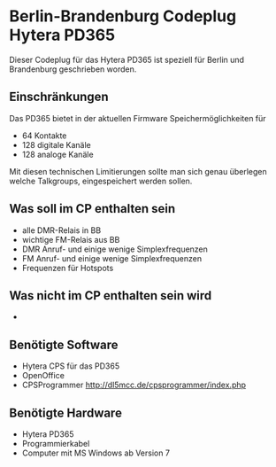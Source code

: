 # Berlin-Brandenburg Codeplug Hytera PD365
Dieser Codeplug für das Hytera PD365 ist speziell für Berlin und Brandenburg geschrieben worden.

## Einschränkungen

Das PD365 bietet in der aktuellen Firmware Speichermöglichkeiten für

* 64 Kontakte
* 128 digitale Kanäle
* 128 analoge Kanäle

Mit diesen technischen Limitierungen sollte  man sich genau überlegen welche Talkgroups, eingespeichert werden sollen.

## Was soll im CP enthalten sein

* alle DMR-Relais in BB
* wichtige FM-Relais aus BB
* DMR Anruf- und einige wenige Simplexfrequenzen
* FM Anruf- und einige wenige Simplexfrequenzen
* Frequenzen für Hotspots

## Was nicht im CP enthalten sein wird

* 

## Benötigte Software

* Hytera CPS für das PD365
* OpenOffice
* CPSProgrammer http://dl5mcc.de/cpsprogrammer/index.php

## Benötigte Hardware

* Hytera PD365
* Programmierkabel
* Computer mit MS Windows ab Version 7

